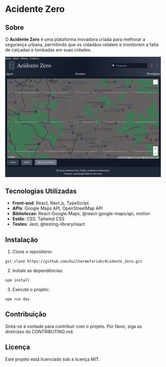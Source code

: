 # Acidente Zero

## Sobre

O **Acidente Zero** é uma plataforma inovadora criada para melhorar a segurança urbana, permitindo que os cidadãos relatem e monitorem a falta de calçadas e lombadas em suas cidades.

![screen result](/public/img/acidente-zero.png)

## Tecnologias Utilizadas

* **Front-end**: React, Next.js, TypeScript
* **APIs**: Google Maps API, OpenStreetMap API
* **Bibliotecas**: React-Google-Maps, @react-google-maps/api, motion
* **Estilo**: CSS, Tailwind CSS
* **Testes**: Jest, @testing-library/react

## Instalação

1. Clone o repositório:
```
git clone https://github.com/Guilhermefariah/Acidente_Zero.git
```

2. Instale as dependências:
```
npm install
```

3. Execute o projeto:
```
npm run dev
```

## Contribuição

Sinta-se à vontade para contribuir com o projeto. Por favor, siga as diretrizes do CONTRIBUTING.md.

## Licença

Este projeto está licenciado sob a licença MIT.

